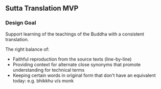## Sutta Translation MVP

### Design Goal

Support learning of the teachings of the Buddha with a consistent translation.

The right balance of:

* Faithful reproduction from the source texts (line-by-line)
* Providing context for alternate close synonyms that promote understanding for technical terms
* Keeping certain words in original form that don't have an equivalent today: e.g. bhikkhu v/s monk
